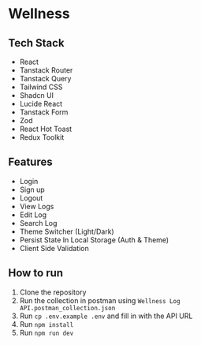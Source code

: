 # Wellness

## Tech Stack

- React
- Tanstack Router
- Tanstack Query
- Tailwind CSS
- Shadcn UI
- Lucide React
- Tanstack Form
- Zod
- React Hot Toast
- Redux Toolkit

## Features

- Login
- Sign up
- Logout
- View Logs
- Edit Log
- Search Log
- Theme Switcher (Light/Dark)
- Persist State In Local Storage (Auth & Theme)
- Client Side Validation

## How to run

1. Clone the repository
2. Run the collection in postman using `Wellness Log API.postman_collection.json`
3. Run `cp .env.example .env` and fill in with the API URL
4. Run `npm install`
5. Run `npm run dev`
